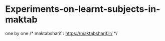 # Experiments-on-learnt-subjects-in-maktab
one by one
/* maktabsharif :  https://maktabsharif.ir/  */
